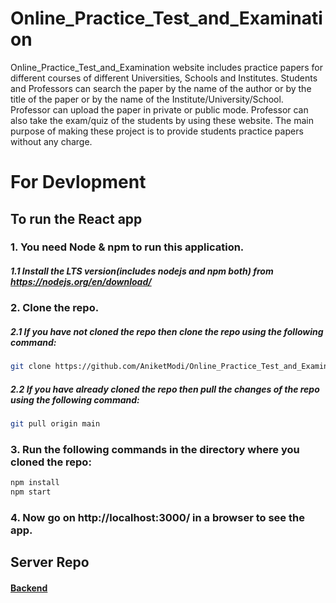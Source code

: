 # Online_Practice_Test_and_Examination
Online_Practice_Test_and_Examination website includes practice papers for different courses of different Universities, Schools and Institutes. Students and Professors can search the paper by the name of the author or by the title of the paper or by the name of the Institute/University/School. Professor can upload the paper in private or public mode.  Professor can also take the exam/quiz of the students by using these website.  The main purpose of making these project is to provide students practice papers without any charge.

# For Devlopment
## To run the React app
### 1. You need Node & npm to run this application.
##### 1.1 Install the LTS version(includes nodejs and npm both) from https://nodejs.org/en/download/

### 2. Clone the repo.
##### 2.1 If you have not cloned the repo then clone the repo using the following command:
```bash
git clone https://github.com/AniketModi/Online_Practice_Test_and_Examination_frontend
```

##### 2.2 If you have already cloned the repo then pull the changes of the repo using the following command:
```bash
git pull origin main
```

### 3. Run the following commands in the directory where you cloned the repo:
```bash
npm install
npm start
```

### 4. Now go on http://localhost:3000/ in a browser to see the app.

## Server Repo
#### [Backend](https://github.com/AniketModi/Online_Practice_Test_and_Examination)
